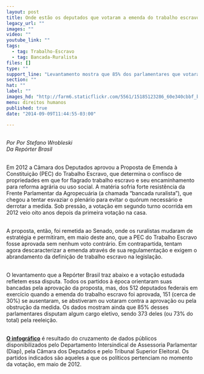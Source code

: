```yaml
---
layout: post
title: Onde estão os deputados que votaram a emenda do trabalho escravo?
legacy_url: ""
images: ""
video: ""
youtube_link: ""
tags:
  - tag: Trabalho-Escravo
  - tag: Bancada-Ruralista
files: []
type: ""
support_line: "Levantamento mostra que 85% dos parlamentares que votaram a PEC em 2012 são candidatos nas eleições deste ano. Relembre como cada um se posicionou."
section: ""
hat: ""
label: ""
images_hd: "http://farm6.staticflickr.com/5561/15185123286_60e340cbbf_b.jpg"
menu: direitos humanos
published: true
date: "2014-09-09T11:44:55-03:00"

---
```

<p><br />
<em>Por Por Stefano Wrobleski<br />
Da Rep&oacute;rter Brasil</em></p>

<p><br />
Em 2012 a C&acirc;mara dos Deputados aprovou a Proposta de Emenda &agrave; Constitui&ccedil;&atilde;o (PEC) do Trabalho Escravo, que determina o confisco de propriedades em que for flagrado trabalho escravo e seu encaminhamento para reforma agr&aacute;ria ou uso social. A mat&eacute;ria sofria forte resist&ecirc;ncia da Frente Parlamentar da Agropecu&aacute;ria (a chamada &ldquo;bancada ruralista&rdquo;), que chegou a tentar esvaziar o plen&aacute;rio para evitar o qu&oacute;rum necess&aacute;rio e derrotar a medida. Sob press&atilde;o, a vota&ccedil;&atilde;o em segundo turno ocorrida em 2012 veio oito anos depois da primeira vota&ccedil;&atilde;o na casa.</p>

<p><br />
A proposta, ent&atilde;o, foi remetida ao Senado, onde os ruralistas mudaram de estrat&eacute;gia e permitiram, em maio deste ano, que a PEC do Trabalho Escravo fosse aprovada sem nenhum voto contr&aacute;rio. Em contrapartida, tentam agora descaracterizar a emenda atrav&eacute;s de sua regulamenta&ccedil;&atilde;o e exigem o abrandamento da defini&ccedil;&atilde;o de trabalho escravo na legisla&ccedil;&atilde;o.</p>

<p><br />
O levantamento que a Rep&oacute;rter Brasil traz abaixo e a vota&ccedil;&atilde;o estudada refletem essa disputa. Todos os partidos &agrave; &eacute;poca orientaram suas bancadas pela aprova&ccedil;&atilde;o da proposta, mas, dos 512 deputados federais em exerc&iacute;cio quando a emenda do trabalho escravo foi aprovada, 151 (cerca de 30%) se ausentaram, se abstiveram ou votaram contra a aprova&ccedil;&atilde;o ou pela obstru&ccedil;&atilde;o da medida. Os dados mostram ainda que 85% desses parlamentares disputam algum cargo eletivo, sendo 373 deles (ou 73% do total) pela reelei&ccedil;&atilde;o.</p>

<p><br />
<a href="http://public.tableausoftware.com/views/Deputadosquevotaramaemendadotrabalhoescravo/Infogrfico?:showVizHome=no" target="_blank"><strong>O infogr&aacute;fico</strong></a>&nbsp;&eacute; resultado do cruzamento de dados p&uacute;blicos disponibilizados pelo Departamento Intersindical de Assessoria Parlamentar (Diap), pela C&acirc;mara dos Deputados e pelo Tribunal Superior Eleitoral. Os partidos indicados s&atilde;o aqueles a que os pol&iacute;ticos pertenciam no momento da vota&ccedil;&atilde;o, em maio de 2012.</p>
